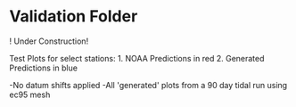 # Validation Folder

! Under Construction!

Test Plots for select stations: 
	1. NOAA Predictions in red
	2. Generated Predictions in blue

-No datum shifts applied 
-All 'generated' plots from a 90 day tidal run using ec95 mesh
